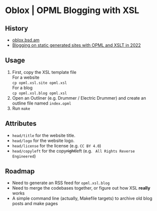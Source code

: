 # Oblox | OPML Blogging with XSL

## History

- [oblox.bsd.am](https://oblox.bsd.am)
- [Blogging on static generated sites with OPML and XSLT in 2022](https://weblog.antranigv.am/posts/2022/04/opml-xslt-2022/)

## Usage

1. First, copy the XSL template file  
   For a website  
   `cp opml.xsl.site opml.xsl`  
   For a blog  
   `cp opml.xsl.blog opml.xsl`  
2. Open an Outliner (e.g. Drummer / Electric Drummer) and create an outline file named `index.opml`
3. Run `make`

## Attributes

- `head/title` for the website title.
- `head/logo` for the website logo.
- `head/license` for the license (e.g. `CC BY 4.0`)
- `head/copyleft` for the copy~~right~~left (e.g. ` All Rights Reverse Engineered`)

## Roadmap

- Need to generate an RSS feed for `opml.xsl.blog`
- Need to merge the codebases together, or figure out how XSL **really** works
- A simple command line (actually, Makefile targets) to archive old blog posts and make pages

